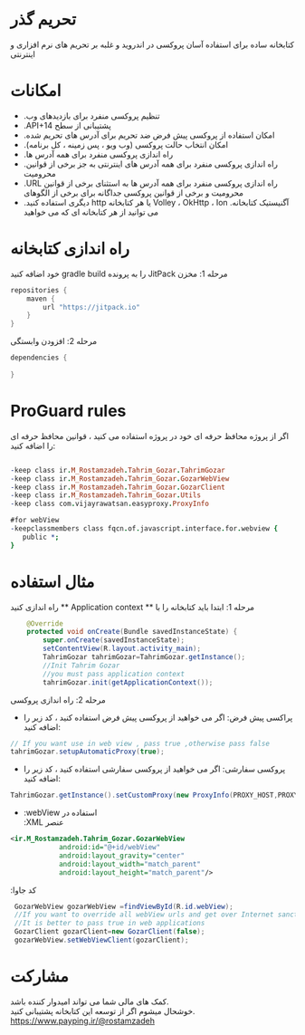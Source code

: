 # تحریم گذر
کتابخانه ساده برای استفاده آسان پروکسی در اندروید و غلبه بر تحریم های نرم افزاری و اینترنتی

# امکانات
- .تنظیم پروکسی منفرد برای بازدیدهای وب
- .API+14 پشتیبانی از سطح 
- .امکان استفاده از پروکسی پیش فرض ضد تحریم برای آدرس های تحریم شده
- .امکان انتخاب حالت پروکسی (وب ویو ، پس زمینه ، کل برنامه)
- .راه اندازی پروکسی منفرد برای همه آدرس ها
- .راه اندازی پروکسی منفرد برای همه آدرس های اینترنتی به جز برخی از قوانین محرومیت
- .URL راه اندازی پروکسی منفرد برای همه آدرس ها به استثنای برخی از قوانین محرومیت و برخی از قوانین پروکسی جداگانه برای برخی از الگوهای
- .دیگری استفاده کنید http یا هر کتابخانه Volley ، OkHttp ، Ion آگنیستیک کتابخانه. می توانید از هر کتابخانه ای که می خواهید  

# راه اندازی کتابخانه
خود اضافه کنید gradle build را به پرونده JitPack مرحله 1: مخزن    
```gradle
repositories {
    maven {
        url "https://jitpack.io"
    }
}
```
مرحله 2: افزودن وابستگی
```gradle
dependencies {
  
}

```

# ProGuard rules
اگر از پروژه محافظ حرفه ای خود در پروژه استفاده می کنید ، قوانین محافظ حرفه ای را اضافه کنید:
```pro guard

-keep class ir.M_Rostamzadeh.Tahrim_Gozar.TahrimGozar
-keep class ir.M_Rostamzadeh.Tahrim_Gozar.GozarWebView
-keep class ir.M_Rostamzadeh.Tahrim_Gozar.GozarClient
-keep class ir.M_Rostamzadeh.Tahrim_Gozar.Utils
-keep class com.vijayrawatsan.easyproxy.ProxyInfo

#for webView
-keepclassmembers class fqcn.of.javascript.interface.for.webview {
   public *;
}

```
# مثال استفاده
راه اندازی کنید ** Application context ** مرحله 1: ابتدا باید کتابخانه را با
```java
    @Override
    protected void onCreate(Bundle savedInstanceState) {
        super.onCreate(savedInstanceState);
        setContentView(R.layout.activity_main);
        TahrimGozar tahrimGozar=TahrimGozar.getInstance();
        //Init Tahrim Gozar
        //you must pass application context
        tahrimGozar.init(getApplicationContext());
```

مرحله 2: راه اندازی پروکسی

- پراکسی پیش فرض: اگر می خواهید از پروکسی پیش فرض استفاده کنید ، کد زیر را اضافه کنید:
```java
// If you want use in web view , pass true ,otherwise pass false
tahrimGozar.setupAutomaticProxy(true);
```

- پروکسی سفارشی: اگر می خواهید از پروکسی سفارشی استفاده کنید ، کد زیر را اضافه کنید:
```java
TahrimGozar.getInstance().setCustomProxy(new ProxyInfo(PROXY_HOST,PROXY_PORT));
```

- :webView استفاده در <br/>
:XML عنصر
```xml
<ir.M_Rostamzadeh.Tahrim_Gozar.GozarWebView
            android:id="@+id/webView"
            android:layout_gravity="center"
            android:layout_width="match_parent"
            android:layout_height="match_parent"/>
```
:کد جاوا
```java
 GozarWebView gozarWebView =findViewById(R.id.webView);
 //If you want to override all webView urls and get over Internet sanctions completely , pass true , other wise pass false
 //It is better to pass true in web applications
 GozarClient gozarClient=new GozarClient(false);
 gozarWebView.setWebViewClient(gozarClient);
```

# مشارکت

کمک های مالی شما می تواند امیدوار کننده باشد. <br/>
خوشحال میشوم اگر از توسعه این کتابخانه پشتیبانی کنید. <br/>
https://www.payping.ir/@rostamzadeh
